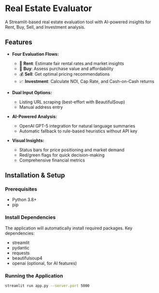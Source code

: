# Real Estate Evaluator

A Streamlit-based real estate evaluation tool with AI-powered insights for Rent, Buy, Sell, and Investment analysis.

## Features

- **Four Evaluation Flows:**
  - 🔑 **Rent**: Estimate fair rental rates and market insights
  - 🏡 **Buy**: Assess purchase value and affordability
  - 💰 **Sell**: Get optimal pricing recommendations
  - 📈 **Investment**: Calculate NOI, Cap Rate, and Cash-on-Cash returns

- **Dual Input Options:**
  - Listing URL scraping (best-effort with BeautifulSoup)
  - Manual address entry

- **AI-Powered Analysis:**
  - OpenAI GPT-5 integration for natural language summaries
  - Automatic fallback to rule-based heuristics without API key

- **Visual Insights:**
  - Status bars for price positioning and market demand
  - Red/green flags for quick decision-making
  - Comprehensive financial metrics

## Installation & Setup

### Prerequisites
- Python 3.8+
- pip

### Install Dependencies

The application will automatically install required packages. Key dependencies:
- streamlit
- pydantic
- requests
- beautifulsoup4
- openai (optional, for AI features)

### Running the Application

```bash
streamlit run app.py --server.port 5000

